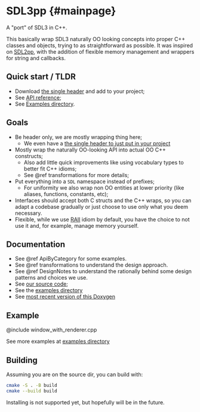 SDL3pp {#mainpage}
==================

A "port" of SDL3 in C++.

This basically wrap SDL3 naturally OO looking concepts into proper 
C++ classes and objects, trying to as straightforward as possible.
It was inspired on [SDL2pp](https://github.com/libSDL2pp/libSDL2pp), 
with the addition of flexible memory management and wrappers for 
string and callbacks.

## Quick start / TLDR

- Download [the single header](https://raw.githubusercontent.com/talesm/SDL3pp/refs/heads/main/amalgamation/SDL3pp/SDL3pp.h) and add to your project;
- See [API reference](#ApiByCategory);
- See [Examples directory](https://github.com/talesm/SDL3pp/tree/main/examples).

## Goals

- Be header only, we are mostly wrapping thing here;
  - We even have a 
    [the single header to just put in your project](https://raw.githubusercontent.com/talesm/SDL3pp/refs/heads/main/amalgamation/SDL3pp/SDL3pp.h)
- Mostly wrap the naturally OO-looking API into actual OO C++ constructs;
  - Also add little quick improvements like using vocabulary types to better 
    fit C++ idioms;
  - See @ref transformations for more details;
- Put everything into a `SDL` namespace instead of prefixes;
  - For uniformity we also wrap non OO entities at lower priority (like 
    aliases, functions, constants, etc);
- Interfaces should accept both C structs and the C++ wraps, so you can adapt a
  codebase gradually or just choose to use only what you deem necessary.
- Flexible, while we use [RAII](https://en.cppreference.com/w/cpp/language/raii)
  idiom by default, you have the choice to not use it and, for example, manage
  memory yourself.

## Documentation

- See @ref ApiByCategory for some examples.
- See @ref transformations to understand the design approach.
- See @ref DesignNotes to understand the rationally behind some design patterns
  and choices we use.
- See [our source code](https://github.com/talesm/SDL3pp);
- See the [examples directory](https://github.com/talesm/SDL3pp/tree/main/examples)
- See [most recent version of this Doxygen](https://talesm.github.io/SDL3pp/)

## Example

@include window_with_renderer.cpp

See more examples at [examples directory](https://github.com/talesm/SDL3pp/tree/main/examples)

## Building

Assuming you are on the source dir, you can build with:

```sh
cmake -S . -B build
cmake --build build
```

Installing is not supported yet, but hopefully will be in the future.
